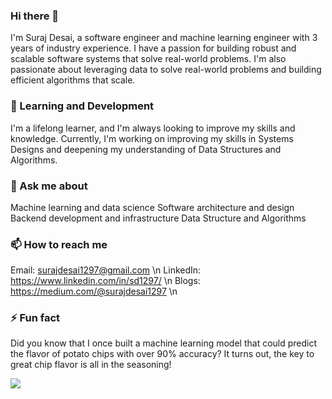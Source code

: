 ### Hi there 👋

I'm Suraj Desai, a software engineer and machine learning engineer with 3 years of industry experience. 
I have a passion for building robust and scalable software systems that solve real-world problems.
I'm also passionate about leveraging data to solve real-world problems and building efficient algorithms that scale.

### 🌱 Learning and Development
I'm a lifelong learner, and I'm always looking to improve my skills and knowledge. 
Currently, I'm working on improving my skills in Systems Designs and deepening my 
understanding of Data Structures and Algorithms.

### 💬 Ask me about
Machine learning and data science
Software architecture and design
Backend development and infrastructure
Data Structure and Algorithms

### 📫 How to reach me
Email: surajdesai1297@gmail.com \n
LinkedIn: https://www.linkedin.com/in/sd1297/ \n
Blogs: https://medium.com/@surajdesai1297 \n

### ⚡ Fun fact
Did you know that I once built a machine learning model that could predict the flavor of potato chips with over 90% accuracy?
It turns out, the key to great chip flavor is all in the seasoning!

![](https://giphy.com/gifs/DronaHQ-AHcEGB5nuIALBqKWjp)


<!--
**suraj1297/suraj1297** is a ✨ _special_ ✨ repository because its `README.md` (this file) appears on your GitHub profile.

Here are some ideas to get you started:

- 🔭 I’m currently working on ...
- 🌱 I’m currently learning ...
- 👯 I’m looking to collaborate on ...
- 🤔 I’m looking for help with ...
- 💬 Ask me about ...
- 📫 How to reach me: ...
- 😄 Pronouns: ...
- ⚡ Fun fact: ...
-->
